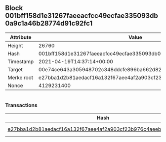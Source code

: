 ## Block 001bff158d1e31267faeeacfcc49ecfae335093db0a9c1a46b28774d91c92fc1

Attribute | Value
--- | ---
Height | 26760
Hash | 001bff158d1e31267faeeacfcc49ecfae335093db0a9c1a46b28774d91c92fc1
Timestamp | 2021-04-19T14:37:14+00:00
Target | 00e74ce643a305948702c348ddcfe896ba662d82c1a228faf4ad12250f07334e
Merke root | e27bba1d2b81aedacf16a132f67aee4af2a903cf23b976c4aeeb147651be51dc
Nonce | 4129231400

```

```

### Transactions

Hash | Amount
--- | ---
[e27bba1d2b81aedacf16a132f67aee4af2a903cf23b976c4aeeb147651be51dc](e27bba1d2b81aedacf16a132f67aee4af2a903cf23b976c4aeeb147651be51dc.md) | 10.00000000 SKEPTI 
